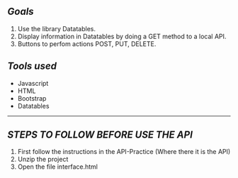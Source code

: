 ## ***Goals***
1. Use the library Datatables.
2. Display information in Datatables by doing a GET method to a local API.
3. Buttons to perfom actions POST, PUT, DELETE.

## ***Tools used***
- Javascript
- HTML
- Bootstrap
- Datatables

---

## ***STEPS TO FOLLOW BEFORE USE THE API***
1. First follow the instructions in the API-Practice (Where there it is the API)
2. Unzip the project
3. Open the file interface.html
